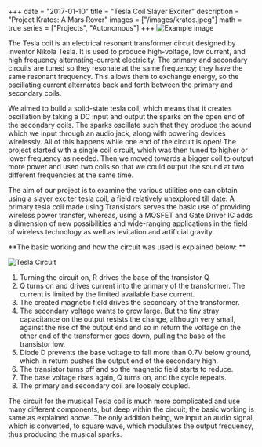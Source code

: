 +++
date = "2017-01-10"
title = "Tesla Coil Slayer Exciter"
description = "Project Kratos: A Mars Rover"
images = ["/images/kratos.jpeg"]
math = true
series = ["Projects", "Autonomous"]
+++
![Example image](/images/tesla.jpg)

The Tesla coil is an electrical resonant transformer circuit designed by inventor Nikola Tesla. It is used to produce high-voltage, low current, and high frequency alternating-current electricity. The primary and secondary circuits are tuned so they resonate at the same frequency; they have the same resonant frequency. This allows them to exchange energy, so the oscillating current alternates back and forth between the primary and secondary coils.

We aimed to build a solid-state tesla coil, which means that it creates oscillation by taking a DC input and output the sparks on the open end of the secondary coils. The sparks oscillate such that they produce the sound which we input through an audio jack, along with powering devices wirelessly. All of this happens while one end of the circuit is open!
The project started with a single coil circuit, which was then tuned to higher or lower frequency as needed. Then we moved towards a bigger coil to output more power and used two coils so that we could output the sound at two different frequencies at the same time.

The aim of our project is to examine the various utilities one can obtain using a slayer exciter tesla coil, a field relatively unexplored till date. A primary tesla coil made using Transistors serves the basic use of providing wireless power transfer, whereas, using a MOSFET and Gate Driver IC adds a dimension of new possibilities and wide-ranging applications in the field of wireless technology as well as levitation and artificial gravity.

**The basic working and how the circuit was used is explained below: **

![Tesla Circuit](/images/tesla2.JPG)

1. Turning the circuit on, R drives the base of the transistor Q
2. Q turns on and drives current into the primary of the transformer. The current is limited by the limited available base current.
3. The created magnetic field drives the secondary of the transformer.
4. The secondary voltage wants to grow large. But the tiny stray capacitance on the output resists the change, although very small, against the rise of the output end and so in return the voltage on the other end of the transformer goes down, pulling the base of the transistor low.
5. Diode D prevents the base voltage to fall more than 0.7V below ground, which in return pushes the output end of the secondary high.
6. The transistor turns off and so the magnetic field starts to reduce.
7. The base voltage rises again, Q turns on, and the cycle repeats.
8. The primary and secondary coil are loosely coupled. 

The circuit for the musical Tesla coil is much more complicated and use many different components, but deep within the circuit, the basic working is same as explained above. The only addition being, we input an audio signal, which is converted, to square wave, which modulates the output frequency, thus producing the musical sparks.
